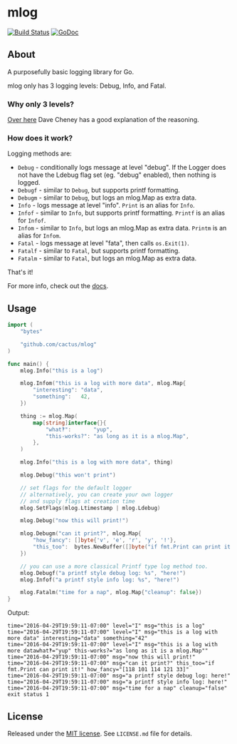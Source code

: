 mlog
====

[![Build Status](https://travis-ci.org/cactus/mlog.png?branch=master)](https://travis-ci.org/cactus/mlog)
[![GoDoc](https://godoc.org/github.com/cactus/mlog?status.png)](https://godoc.org/github.com/cactus/mlog)

## About

A purposefully basic logging library for Go.

mlog only has 3 logging levels: Debug, Info, and Fatal.

### Why only 3 levels?

[Over here][1] Dave Cheney has a good explanation of the reasoning.

### How does it work?

Logging methods are:
*   `Debug` - conditionally logs message at level "debug". If the Logger does
    not have the Ldebug flag set (eg. "debug" enabled), then nothing is logged.
*   `Debugf` - similar to `Debug`, but supports printf formatting.
*   `Debugm` - similar to `Debug`, but logs an mlog.Map as extra data.
*   `Info` - logs message at level "info". `Print` is an alias for `Info`.
*   `Infof` - similar to `Info`, but supports printf formatting. `Printf` is an
    alias for `Infof`.
*   `Infom` - similar to `Info`, but logs an mlog.Map as extra data. `Printm`
    is an alias for `Infom`.
*   `Fatal` - logs message at level "fata", then calls `os.Exit(1)`.
*   `Fatalf` - similar to `Fatal`, but supports printf formatting.
*   `Fatalm` - similar to `Fatal`, but logs an mlog.Map as extra data.

That's it!

For more info, check out the [docs][3].

## Usage

``` go
import (
    "bytes"

    "github.com/cactus/mlog"
)

func main() {
    mlog.Info("this is a log")

    mlog.Infom("this is a log with more data", mlog.Map{
        "interesting": "data",
        "something":   42,
    })

    thing := mlog.Map(
        map[string]interface{}{
            "what‽":       "yup",
            "this-works?": "as long as it is a mlog.Map",
        },
    )

    mlog.Info("this is a log with more data", thing)

    mlog.Debug("this won't print")

    // set flags for the default logger
    // alternatively, you can create your own logger
    // and supply flags at creation time
    mlog.SetFlags(mlog.Ltimestamp | mlog.Ldebug)

    mlog.Debug("now this will print!")

    mlog.Debugm("can it print?", mlog.Map{
        "how_fancy": []byte{'v', 'e', 'r', 'y', '!'},
        "this_too":  bytes.NewBuffer([]byte("if fmt.Print can print it!")),
    })

    // you can use a more classical Printf type log method too.
    mlog.Debugf("a printf style debug log: %s", "here!")
    mlog.Infof("a printf style info log: %s", "here!")

    mlog.Fatalm("time for a nap", mlog.Map{"cleanup": false})
}
```

Output:

```
time="2016-04-29T19:59:11-07:00" level="I" msg="this is a log"
time="2016-04-29T19:59:11-07:00" level="I" msg="this is a log with more data" interesting="data" something="42"
time="2016-04-29T19:59:11-07:00" level="I" msg="this is a log with more datawhat‽="yup" this-works?="as long as it is a mlog.Map""
time="2016-04-29T19:59:11-07:00" msg="now this will print!"
time="2016-04-29T19:59:11-07:00" msg="can it print?" this_too="if fmt.Print can print it!" how_fancy="[118 101 114 121 33]"
time="2016-04-29T19:59:11-07:00" msg="a printf style debug log: here!"
time="2016-04-29T19:59:11-07:00" msg="a printf style info log: here!"
time="2016-04-29T19:59:11-07:00" msg="time for a nap" cleanup="false"
exit status 1
```

## License

Released under the [MIT license][2]. See `LICENSE.md` file for details.

[1]: http://dave.cheney.net/2015/11/05/lets-talk-about-logging
[2]: http://www.opensource.org/licenses/mit-license.php
[3]: https://godoc.org/github.com/cactus/mlog
